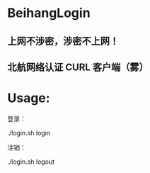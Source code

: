 # BeihangLogin

## 上网不涉密，涉密不上网！

## 北航网络认证 CURL 客户端（雾）

# Usage:

登录：

./login.sh login

注销：

./login.sh logout
